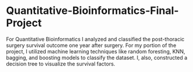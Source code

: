# Quantitative-Bioinformatics-Final-Project
For Quantitative Bioinformatics I analyzed and classified the post-thoracic surgery survival outcome one year after surgery. For my portion of the project, I utilized machine learning techniques like random foresting, KNN, bagging, and boosting models to classify the dataset. I, also, constructed a decision tree to visualize the survival factors. 
